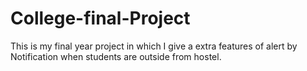 # College-final-Project
This is my final year project in which I give a extra features of alert by Notification when students are outside from hostel.
